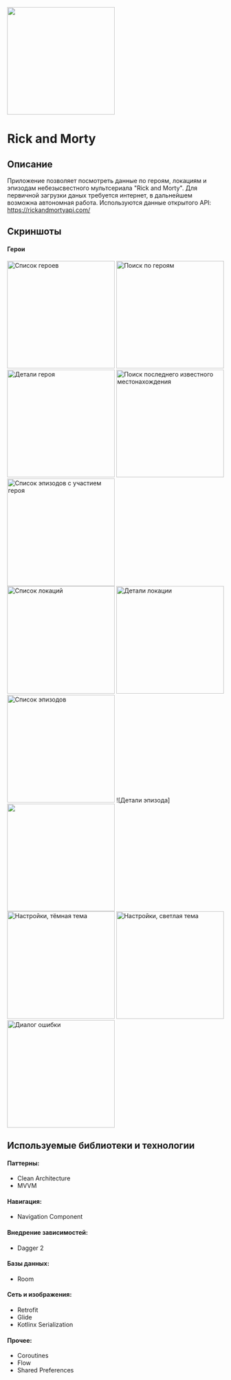 <img src="/preview/Rick_and_Morty.svg" width="250"/>

# Rick and Morty

## Описание

Приложение позволяет посмотреть данные по героям, локациям и эпизодам небезысвестного мультсериала
"Rick and Morty". Для первичной загрузки даных требуется интернет, в дальнейшем возможна автономная работа.
Используются данные открытого API: <https://rickandmortyapi.com/>

## Скриншоты
#### Герои
<img alt="Список героев" src="/preview/screenshots/001_characters_list.jpg" title="Список героев" width="250"/>
<img src="/preview/screenshots/002_characters_list_search.jpg" width="250" title="Поиск по героям" alt="Поиск по героям"/>
<br>
<img src="/preview/screenshots/003_character_item.jpg" width="250" title="Детали героя" alt="Детали героя"/>
<img src="/preview/screenshots/004_character_item_last_seen.jpg" width="250" title="Поиск последнего известного местонахождения" alt="Поиск последнего известного местонахождения"/>
<img src="/preview/screenshots/005_character_item_episodes.jpg" width="250" title="Список эпизодов с участием героя" alt="Список эпизодов с участием героя"/>
<br>
<img src="/preview/screenshots/006_locations_list.jpg" width="250" title="Список локаций" alt="Список локаций"/>
<img src="/preview/screenshots/007_location_item.jpg" width="250" title="Детали локации" alt="Детали локации"/>
<br>
<img src="/preview/screenshots/008_episodes_list.jpg" width="250" title="Список эпизодов" alt="Список эпизодов"/>
![Детали эпизода]<img src="/preview/screenshots/009_episode_item.jpg" width="250"/>
<br>
<img src="/preview/screenshots/010_settings_dark.jpg" width="250" title="Настройки, тёмная тема" alt="Настройки, тёмная тема"/>
<img src="/preview/screenshots/011_settings_lite.jpg" width="250" title="Настройки, светлая тема" alt="Настройки, светлая тема"/>
<br>
<img src="/preview/screenshots/012_error_dialog.jpg" width="250" title="Диалог ошибки" alt="Диалог ошибки"/>

## Используемые библиотеки и технологии
#### Паттерны:
* Clean Architecture
* MVVM
#### Навигация:
* Navigation Component
#### Внедрение зависимостей:
* Dagger 2
#### Базы данных:
* Room
#### Сеть и изображения:
* Retrofit
* Glide
* Kotlinx Serialization
#### Прочее:
* Coroutines
* Flow
* Shared Preferences